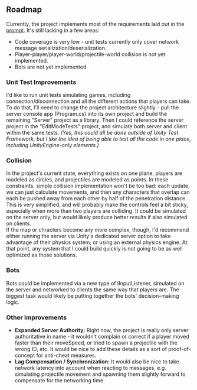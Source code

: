 ## Roadmap
Currently, the project implements most of the requirements laid out in the [prompt](docs/prompt.md). It's still lacking in a few areas:
- Code coverage is very low - unit tests currently only cover network message serialization/deserialization.
- Player-player/player-world/projectile-world collision is not yet implemented.
- Bots are not yet implemented.

### Unit Test Improvements
I'd like to run unit tests simulating games, including connection/disconnection and all the different actions that players can take.\
To do that, I'll need to change the project architecture slightly - pull the server console app (Program.cs) into its own project and build the remaining "Server" project as a library. Then I could reference the server project in the "EditModeTests" project, and simulate both server and client within the same tests. *(Yes, this could all be done outside of Unity Test Framework, but I like the idea of being able to test all the code in one place, including UnityEngine-only elements.)*

### Collision
In the project's current state, everything exists on one plane, players are modeled as circles, and projectiles are modeled as points. In these constraints, simple collision implementation won't be too bad: each update, we can just calculate movements, and then any characters that overlap can each be pushed away from each other by half of the penetration distance. This is very simplified, and will probably make the controls feel a bit sticky, especially when more than two players are colliding. It could be simulated on the server only, but would likely produce better results if also simulated on clients.\
If the map or chracters become any more complex, though, I'd recommend either running the server via Unity's dedicated server option to take advantage of their physics system, or using an external physics engine. At that point, any system that I could build quickly is not going to be as well optimized as those solutions.

### Bots
Bots could be implemented via a new type of IInputListener, simulated on the server and networked to clients the same way that players are. The biggest task would likely be putting together the bots' decision-making logic.

### Other Improvements
- **Expanded Server Authority:** Right now, the project is really only server authoritative in name - it wouldn't complain or correct if a player moved faster than their moveSpeed, or tried to spawn a projectile with the wrong ID, etc. It would be nice to add these details as a sort of proof-of-concept for anti-cheat measures.
- **Lag Compensation / Synchronization:** It would also be nice to take network latency into account when reacting to messages, e.g. simulating projectile movement and spawning them slightly forward to compensate for the networking time.